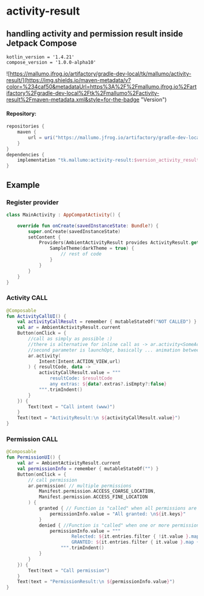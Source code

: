 # activity-result

## handling activity and permission result inside Jetpack Compose

```
kotlin_version = '1.4.21'
compose_version = '1.0.0-alpha10'
```

![https://mallumo.jfrog.io/artifactory/gradle-dev-local/tk/mallumo/activity-result/](https://img.shields.io/maven-metadata/v?color=%234caf50&metadataUrl=https%3A%2F%2Fmallumo.jfrog.io%2Fartifactory%2Fgradle-dev-local%2Ftk%2Fmallumo%2Factivity-result%2Fmaven-metadata.xml&style=for-the-badge "Version")

#### Repository:

```groovy
repositories {
    maven {
        url = uri("https://mallumo.jfrog.io/artifactory/gradle-dev-local")
    }
}
dependencies {
    implementation "tk.mallumo:activity-result:$version_activity_result"
}
```

## Example

### Register provider

```kotlin
class MainActivity : AppCompatActivity() {

    override fun onCreate(savedInstanceState: Bundle?) {
        super.onCreate(savedInstanceState)
        setContent {
            Providers(AmbientActivityResult provides ActivityResult.get()) {
                SampleTheme(darkTheme = true) {
                    // rest of code
                }
            }
        }
    }
}
```

### Activity CALL

```kotlin
@Composable
fun ActivityCallUI() {
    val activityCallResult = remember { mutableStateOf("NOT CALLED") }
    val ar = AmbientActivityResult.current
    Button(onClick = {
        //call as simply as possible :)
        //there is alternative for inline call as -> ar.activity<SomeActivity>()
        //second parameter is launchOpt, basically ... animation between activities
        ar.activity(
            Intent(Intent.ACTION_VIEW,url)
        ) { resultCode, data ->
            activityCallResult.value = """
                resultCode: $resultCode
                any extras: ${data?.extras?.isEmpty?:false}
            """.trimIndent()
        }
    }) {
        Text(text = "Call intent (www)")
    }
    Text(text = "ActivityResult:\n ${activityCallResult.value}")
}
```

### Permission CALL

```kotlin
@Composable
fun PermissionUI() {
    val ar = AmbientActivityResult.current
    val permissionInfo = remember { mutableStateOf("") }
    Button(onClick = {
        // call permission
        ar.permission( // multiple permissions
            Manifest.permission.ACCESS_COARSE_LOCATION,
            Manifest.permission.ACCESS_FINE_LOCATION
        ) {
            granted { // Function is "called" when all permissions are granted
                permissionInfo.value = "All granted: \n${it.keys}"
            }
            denied { //Function is "called" when one or more permissions are denied
                permissionInfo.value = """
                        Relected: ${it.entries.filter { !it.value }.map { it.key }}
                        GRANTED: ${it.entries.filter { it.value }.map { it.key }}
                    """.trimIndent()
            }
        }
    }) {
        Text(text = "Call permission")
    }
    Text(text = "PermissionResult:\n ${permissionInfo.value}")
}
```